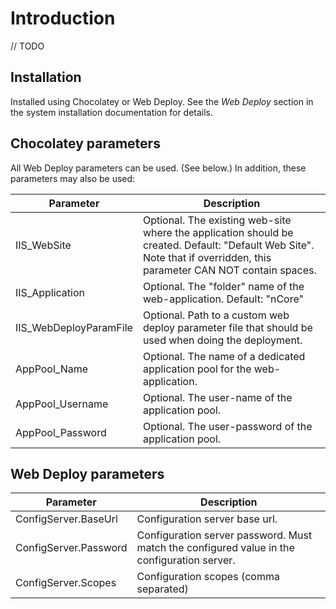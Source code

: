 # Introduction

// TODO

## Installation

Installed using Chocolatey or Web Deploy. See the _Web Deploy_ section in the system installation documentation for details.

## Chocolatey parameters

All Web Deploy parameters can be used. (See below.) In addition, these parameters may also be used:

| Parameter | Description |
| --------- | ----------- |
| IIS_WebSite | Optional. The existing web-site where the application should be created. Default: "Default Web Site". Note that if overridden, this parameter CAN NOT contain spaces. |
| IIS_Application | Optional. The "folder" name of the web-application. Default: "nCore" |
| IIS_WebDeployParamFile | Optional. Path to a custom web deploy parameter file that should be used when doing the deployment. |
| AppPool_Name | Optional. The name of a dedicated application pool for the web-application. |
| AppPool_Username | Optional. The user-name of the application pool. |
| AppPool_Password | Optional. The user-password of the application pool. |

## Web Deploy parameters

| Parameter | Description |
| --------- | ----------- |
| ConfigServer.BaseUrl | Configuration server base url. |
| ConfigServer.Password | Configuration server password. Must match the configured value in the configuration server. |
| ConfigServer.Scopes | Configuration scopes (comma separated) |
